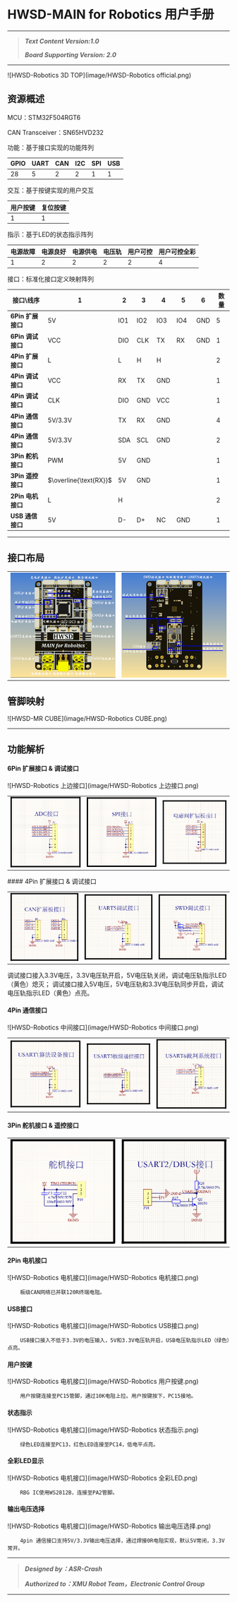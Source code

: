 # HWSD-MAIN for Robotics 用户手册

---

> ***Text Content Version:1.0***
>
> ***Board Supporting Version: 2.0***

---

![HWSD-Robotics 3D TOP](image/HWSD-Robotics official.png)

## 资源概述

MCU：STM32F504RGT6

CAN Transceiver：SN65HVD232

功能：基于接口实现的功能阵列

| GPIO | UART | CAN  | I2C  | SPI  | USB  |
| ---- | ---- | ---- | ---- | ---- | ---- |
| 28   | 5    | 2    | 2    | 1    | 1    |

交互：基于按键实现的用户交互

| 用户按键 | 复位按键 |
| -------- | -------- |
| 1        | 1        |

指示：基于LED的状态指示阵列

| 电源故障 | 电源良好 | 电源供电 | 电压轨 | 用户可控 | 用户可控全彩 |
| -------- | -------- | -------- | ------ | -------- | ------------ |
| 1        | 2        | 2        | 2      | 2        | 4            |

接口：标准化接口定义映射阵列

| 接口\线序         | 1                      | 2    | 3    | 4    | 5    | 6    | 数量 |
| ----------------- | ---------------------- | ---- | ---- | ---- | ---- | ---- | ---- |
| **6Pin 扩展接口** | 5V                     | IO1  | IO2  | IO3  | IO4  | GND  | 5    |
| **6Pin 调试接口** | VCC                    | DIO  | CLK  | TX   | RX   | GND  | 1    |
| **4Pin 扩展接口** | L                      | L    | H    | H    |      |      | 2    |
| **4Pin 调试接口** | VCC                    | RX   | TX   | GND  |      |      | 1    |
| **4Pin 调试接口** | CLK                    | DIO  | GND  | VCC  |      |      | 1    |
| **4Pin 通信接口** | 5V/3.3V                | TX   | RX   | GND  |      |      | 4    |
| **4Pin 通信接口** | 5V/3.3V                | SDA  | SCL  | GND  |      |      | 2    |
| **3Pin 舵机接口** | PWM                    | 5V   | GND  |      |      |      | 1    |
| **3Pin 遥控接口** | $\overline{\text{RX}}$ | 5V   | GND  |      |      |      | 1    |
| **2Pin 电机接口** | L                      | H    |      |      |      |      | 2    |
| **USB 通信接口**  | 5V                     | D-   | D+   | NC   | GND  |      | 1    |

---

## 接口布局

<table>
    <tr>
        <td><img src='image/HWSD-Robotics 3D TOP layout.png'>
        <td><img src='image/HWSD-Robotics 3D BOTTOM layout.png'>
        </td>
    </tr>
</table>

## 管脚映射

![HWSD-MR CUBE](image/HWSD-Robotics CUBE.png)

---

## 功能解析

#### 6Pin 扩展接口 & 调试接口

![HWSD-Robotics 上边接口](image/HWSD-Robotics 上边接口.png)

<table>
    <tr>
        <td><img src='image/HWSD-Robotics ADC接口.png'>
        <td><img src='image/HWSD-Robotics SPI接口.png'>
        <td><img src='image/HWSD-Robotics 电磁阀接口.png'>
        </td>
    </tr>
</table>
#### 4Pin 扩展接口 & 调试接口

<table>
    <tr>
        <td><img src='image/HWSD-Robotics CAN扩展接口.png'>
        <td><img src='image/HWSD-Robotics 串口调试接口.png'>
        <td><img src='image/HWSD-Robotics SWD接口.png'>
        </td>
    </tr>
</table>
		调试接口接入3.3V电压，3.3V电压轨开启，5V电压轨关闭，调试电压轨指示LED（黄色）熄灭；
		调试接口接入5V电压，5V电压轨和3.3V电压轨同步开启，调试电压轨指示LED（黄色）点亮。	

#### 4Pin 通信接口

![HWSD-Robotics 中间接口](image/HWSD-Robotics 中间接口.png)

<table>
    <tr>
        <td><img src='image/HWSD-Robotics 算法设备接口.png'>
        <td><img src='image/HWSD-Robotics 板级通信接口.png'>
        <td><img src='image/HWSD-Robotics 裁判系统接口.png'>
        </td>
    </tr>
</table>

#### 3Pin 舵机接口 & 遥控接口

<table>
    <tr>
        <td><img src='image/HWSD-Robotics 舵机接口.png'>
        <td><img src='image/HWSD-Robotics 遥控接口.png'>
        </td>
    </tr>
</table>

#### 2Pin 电机接口

![HWSD-Robotics 电机接口](image/HWSD-Robotics 电机接口.png)

		板级CAN网络已并联120R终端电阻。

#### USB接口

![HWSD-Robotics 电机接口](image/HWSD-Robotics USB接口.png)

		USB接口接入不低于3.3V的电压输入，5V和3.3V电压轨开启，USB电压轨指示LED（绿色）点亮。

#### 用户按键

![HWSD-Robotics 电机接口](image/HWSD-Robotics 用户按键.png)

		用户按键连接至PC15管脚，通过10K电阻上拉。用户按键按下，PC15接地。

#### 状态指示

![HWSD-Robotics 电机接口](image/HWSD-Robotics 状态指示.png)

		绿色LED连接至PC13，红色LED连接至PC14，低电平点亮。

#### 全彩LED显示

![HWSD-Robotics 电机接口](image/HWSD-Robotics 全彩LED.png)

		RBG IC使用WS2812B，连接至PA2管脚。

#### 输出电压选择

![HWSD-Robotics 电机接口](image/HWSD-Robotics 输出电压选择.png)

		4pin 通信接口支持5V/3.3V输出电压选择，通过焊接0R电阻实现，默认5V常闭，3.3V常开。

---

>***Designed by：ASR-Crash***
>
>***Authorized to：XMU Robot Team，Electronic Control Group***

---

